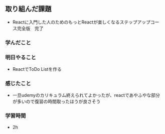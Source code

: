 ## 取り組んだ課題
 - Reactに入門した人のためのもっとReactが楽しくなるステップアップコース完全版　完了

### 学んだこと


### 明日やること
 - ReactでToDo Listを作る

### 感じたこと
- 一旦udemyのカリキュラム終えられてよかったが、reactであやふやな部分が多いので復習の時間取ったほうが良さそう


### 学習時間
- 2h